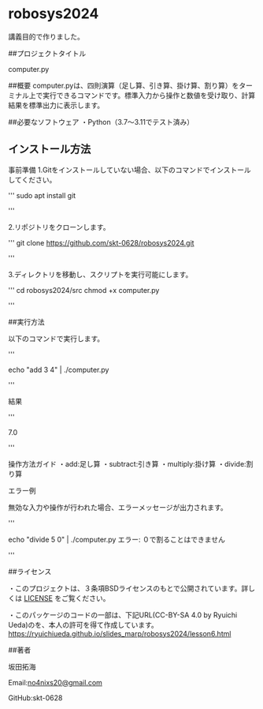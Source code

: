 # robosys2024
講義目的で作りました。

##プロジェクトタイトル

computer.py

##概要
computer.pyは、四則演算（足し算、引き算、掛け算、割り算）をターミナル上で実行できるコマンドです。標準入力から操作と数値を受け取り、計算結果を標準出力に表示します。

##必要なソフトウェア
・Python（3.7～3.11でテスト済み）

## インストール方法

事前準備
1.Gitをインストールしていない場合、以下のコマンドでインストールしてください。

'''
sudo apt install git

'''

2.リポジトリをクローンします。

'''
git clone https://github.com/skt-0628/robosys2024.git

'''

3.ディレクトリを移動し、スクリプトを実行可能にします。

'''
cd robosys2024/src
chmod +x computer.py

'''

##実行方法

以下のコマンドで実行します。

'''

echo "add 3 4" | ./computer.py

'''

結果

'''

7.0

'''

操作方法ガイド
・add:足し算
・subtract:引き算
・multiply:掛け算
・divide:割り算

エラー例

無効な入力や操作が行われた場合、エラーメッセージが出力されます。

'''

echo "divide 5 0" | ./computer.py
エラー: ０で割ることはできません

'''


##ライセンス


・このプロジェクトは、３条項BSDライセンスのもとで公開されています。詳しくは [LICENSE](LICENSE) をご覧ください。

・このパッケージのコードの一部は、下記URL(CC-BY-SA 4.0 by Ryuichi Ueda)のを、本人の許可を得て作成しています。
　https://ryuichiueda.github.io/slides_marp/robosys2024/lesson6.html

##著者

坂田拓海

Email:no4nixs20@gmail.com

GitHub:skt-0628
